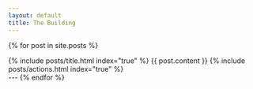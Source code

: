 ```yaml
---
layout: default
title: The Building
---
```


<div id="posts">

{% for post in site.posts %}
  <div class="post" style="margin-bottom:0px">
    {% include posts/title.html index="true" %}
    {{ post.content }}
    {% include posts/actions.html index="true" %}
  </div>
  ---
{% endfor %}

</div>
